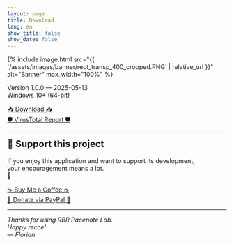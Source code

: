 ```yaml
---
layout: page
title: Download
lang: en
show_title: false
show_date: false
---
```


<div class="download-center">
  {% include image.html
    src="{{ '/assets/images/banner/rect_transp_400_cropped.PNG' | relative_url }}"
    alt="Banner"
    max_width="100%" %}
  <p>
    Version 1.0.0 — 2025-05-13<br>
    Windows 10+ (64-bit)
  </p>
  <a class="button-custom" href="https://drive.google.com/file/d/1YC1bGsMw5jN-HohKLE1Fj5stQ5RsRzLM/view?usp=sharing">📥 Download 📥</a><br>
  <a class="button-custom" href="https://www.virustotal.com/gui/file/97f67c9043cee9cbc3b2657c48b206a7df8307bd93951b3251b4d485972d6c09?nocache=1">🛡️ VirusTotal Report 🛡️</a>
  <hr>
  <div id="support-this-project"></div>
    <h2 style="margin-top: 0">🙏 Support this project</h2>
    <p>
      If you enjoy this application and want to support its development,<br>
      your encouragement means a lot.<br>
      🧡
    </p>
    <a class="button-custom" href="https://buymeacoffee.com/floriangabelle">☕ Buy Me a Coffee ☕</a><br>
    <a class="button-custom" href="https://www.paypal.me/FlorianGabelle">💙 Donate via PayPal 💙</a>
  <hr>
  <p><em>Thanks for using RBR Pacenote Lab.<br>Happy recce!<br>— Florian</em></p>
</div>
